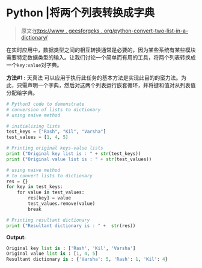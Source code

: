 # Python |将两个列表转换成字典

> 原文:[https://www . geesforgeks . org/python-convert-two-list-in-a-dictionary/](https://www.geeksforgeeks.org/python-convert-two-lists-into-a-dictionary/)

在实时应用中，数据类型之间的相互转换通常是必要的，因为某些系统有某些模块需要特定数据类型的输入。让我们讨论一个简单而有用的工具，将两个列表转换成一个`key:value`对字典。

**方法#1 :** 天真法
可以应用于执行此任务的基本方法是实现此目的的蛮力法。为此，只需声明一个字典，然后对这两个列表运行嵌套循环，并将键和值对从列表值分配给字典。

```py
# Python3 code to demonstrate 
# conversion of lists to dictionary
# using naive method

# initializing lists
test_keys = ["Rash", "Kil", "Varsha"]
test_values = [1, 4, 5]

# Printing original keys-value lists
print ("Original key list is : " + str(test_keys))
print ("Original value list is : " + str(test_values))

# using naive method
# to convert lists to dictionary
res = {}
for key in test_keys:
    for value in test_values:
        res[key] = value
        test_values.remove(value)
        break  

# Printing resultant dictionary 
print ("Resultant dictionary is : " +  str(res))
```

**Output:**

```py
Original key list is : ['Rash', 'Kil', 'Varsha']
Original value list is : [1, 4, 5]
Resultant dictionary is : {'Varsha': 5, 'Rash': 1, 'Kil': 4}

```